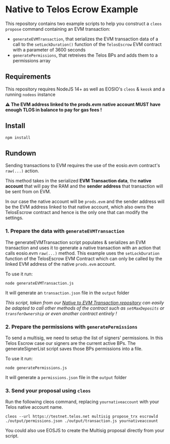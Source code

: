 # Native to Telos Ecrow Example

This repository contains two example scripts to help you construct a `cleos propose` command containing an EVM transaction:

- `generateEVMTransaction`, that serializes the EVM transaction data of a call to the `setLockDuration()` function of the `TelosEscrow` EVM contract with a parameter of 3600 seconds
- `generatePermissions`, that retreives the Telos BPs and adds them to a permissions array

## Requirements

This repository requires NodeJS 14+ as well as EOSIO's `cleos` & `keosk` and a running `nodeos` instance

**⚠️ The EVM address linked to the prods.evm native account MUST have enough TLOS in balance to pay for gas fees !**

## Install

`npm install`

## Rundown

Sending transactions to EVM requires the use of the eosio.evm contract's `raw(...)` action.

This method takes in the serialized **EVM Transaction data**, the **native account** that will pay the RAM and the **sender address** that transaction will be sent from on EVM.

In our case the native account will be `prods.evm` and the sender address will be the EVM address linked to that native account, which also owns the TelosEscrow contract and hence is the only one that can modify the settings.

### 1. Prepare the data with `generateEVMTransaction`

The generateEVMTransaction script populates & serializes an EVM transaction and uses it to generate a native transaction with an action that calls eosio.evm `raw(...)` method. This example uses the `setLockDuration` function of the TelosEscrow EVM Contract which can only be called by the linked EVM address of the native `prods.evm` account. 

To use it run:

`node generateEVMTransaction.js`

It will generate an `transaction.json` file in the `output` folder

_This script, taken from our [Native to EVM Transaction repository](https://github.com/telosnetwork/native-to-evm-transaction) can easily be adapted to call other methods of the contract such as `setMaxDeposits` or `transferOwnership` or even another contract entirely !_

### 2. Prepare the permissions with `generatePermissions`

To send a multisig, we need to setup the list of signers' permissions. In this Telos Escrow case our signers are the current active BPs.
The generateSignerList script saves those BPs permissions into a file.

To use it run:

`node generatePermissions.js`

It will generate a `permissions.json` file in the `output` folder

### 3. Send your proposal using `cleos`

Run the following cleos command, replacing `yournativeaccount` with your Telos native account name.

```cleos --url https://testnet.telos.net multisig propose_trx escrowld ./output/permissions.json ./output/transaction.js yournativeaccount```

You could also use EOSJS to create the Multisig proposal directly from your script.

